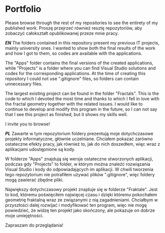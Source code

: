 # Portfolio

Please browse through the rest of my repositories to see the entirety of my published work.
Proszę przejrzeć również resztę repozytoriów, aby zobaczyć całokształt opublikowanej przeze mnie pracy.

***EN***
The folders contained in this repository present my previous IT projects, mainly university ones. I wanted to show both the final results of the work and how I got to them, so codes are available with the applications.

The "Apps" folder contains the final versions of the created applications, while "Projects" is a folder where you can find Visual Studio solutions and codes for the corresponding applications. At the time of creating this repository I could not use ".gitignore" files, so folders can contain unnecessary files.

The largest existing project can be found in the folder "Fractals". This is the code to which I devoted the most time and thanks to which I fell in love with the fractal geometry together with the related issues.
I would like to continue to develop and modify this program in the future, so I can not say that I see this project as finished, but it shows my skills well.

I invite you to browse!

***PL***
Zawarte w tym repozytorium foldery prezentują moje dotychczasowe projekty informatyczne, głównie uczelniane. Chciałem pokazać zarówno ostateczne efekty pracy, jak również to, jak do nich doszedłem, więc wraz z aplikacjami udostępnione są kody. 

W folderze "Apps" znajdują się wersje ostateczne stworzonych aplikacji, podczas gdy "Projects" to folder, w którym można znaleźć rozwiązania Visual Studio i kody do odpowiadających im aplikacji. W chwili tworzenia tego repozytorium nie potrafiłem używać plików ".gitignore", więc foldery mogą zawierać zbędne pliki.

Największy dotychczasowy projekt znajduje się w folderze "Fraktale". Jest to kod, któremu poświęciłem najwięcej czasu i dzięki któremu pokochałem geometrię fraktalną wraz ze związanymi z nią zagadnieniami. 
Chciałbym w przyszłości dalej rozwijać i modyfikować ten program, więc nie mogę powiedzieć, że widzę ten projekt jako skończony, ale pokazuje on dobrze moje umiejętności.

Zapraszam do przeglądania!

